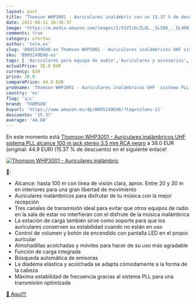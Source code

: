 ```yaml
---
layout: post
title: 'Thomson WHP3001 - Auriculares inalámbric con un 15.37 % de descuento'
date: 2021-08-31 16:36:37
image: 'https://m.media-amazon.com/images/I/41VIibcZL8L._SL500_._SL400_.jpg'
comments: true
category: ofertas
author: 'tole.es'
slug: 'B005I49EH8-es Thomson WHP3001 - Auriculares inalámbricos UHF sistema PLL...'
sku: 'B005I49EH8-es'
tags: [ 'Auriculares para equipo de audio','Auriculares y accesorios','Electrónica','auriculares','thomson', ]
actualPrice: 38.0 EUR
currency: EUR
price: 38.0
comparePrice: 44.9 EUR
prodname: 'Thomson WHP3001 - Auriculares inalámbricos UHF  sistema PLL  alcance 100 m  jack stereo 3.5 mm  RCA  negro'
country: 'es'
flag: '🇪🇸'
brand: 'THOMSON'
buyurl: 'https://www.amazon.es/dp/B005I49EH8/?tag=tolees-21'
descuento: '15.37'
average: '44.88'
---
```


En este momento está [Thomson WHP3001 - Auriculares inalámbricos UHF  sistema PLL  alcance 100 m  jack stereo 3.5 mm  RCA  negro](https://www.amazon.es/dp/B005I49EH8/?tag=tolees-21) a 38.0 EUR (original: 44.9 EUR) (15.37 %  de descuento) en el siguiente enlace!

[![Thomson WHP3001 - Auriculares inalámbric](https://m.media-amazon.com/images/I/41VIibcZL8L._SL500_._SL400_.jpg)](https://www.amazon.es/dp/B005I49EH8/?tag=tolees-21)

🔎:

- Alcance: hasta 100 m con línea de visión clara, aprox. Entre 20 y 30 m en interiores para una gran libertad de movimiento
- Auriculares inalámbricos para disfrutar de tu música con la mejor recepción
- Tres canales de transmisión ideal para evitar que otros equipos de radio en la sala de estar no interfieran con el disfrute de la música inalámbrica
- La estación de carga también sirve como soporte para que los auriculares conserven su estabilidad cuando no están en uso
- Control de volumen y botón de encendido con pantalla LED en el propio auricular
- Almohadillas acolchadas y móviles para hacer de su uso más agradable
- Función de carga integrada
- Búsqueda automática de emisoras
- La diadema elástica y acolchada se adapta cómodamente a la forma de la cabeza
- Máxima estabilidad de frecuencia gracias al sistema PLL para una transmisión optimizada

[🛒 Aquí!!!](https://www.amazon.es/dp/B005I49EH8/?tag=tolees-21)
